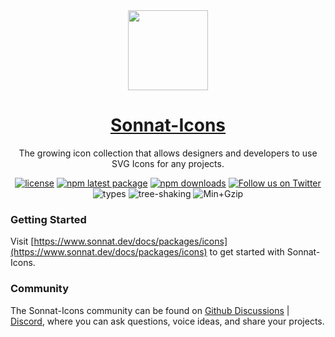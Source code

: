 <div align="center">
  <a href="https://www.sonnat.dev/docs/packages/icons">
    <img src="https://raw.githubusercontent.com/sonnat/sonnat-ui/next/sonnat.svg" height="128">
    <h1 align="center">Sonnat-Icons</h1>
  </a>
</div>

<div align="center">

The growing icon collection that allows designers and developers to use SVG Icons for any projects.

[![license](https://img.shields.io/github/license/sonnat/sonnat-icons?color=EE3F7C&style=for-the-badge)](https://github.com/sonnat/sonnat-icons/blob/main/LICENSE)
[![npm latest package](https://img.shields.io/npm/v/@sonnat/icons?color=EE3F7C&style=for-the-badge)](https://www.npmjs.com/package/@sonnat/icons)
[![npm downloads](https://img.shields.io/npm/dt/@sonnat/icons?color=EE3F7C&style=for-the-badge)](https://www.npmjs.com/package/@sonnat/icons)
[![Follow us on Twitter](https://img.shields.io/twitter/follow/sonnatdesign?color=EE3F7C&label=follow%20us%20on%20twitter&style=for-the-badge)](https://twitter.com/sonnatdesign)\
![types](https://badgen.net/npm/types/@sonnat/icons?color=EE3F7C)
![tree-shaking](https://badgen.net/bundlephobia/tree-shaking/@sonnat/icons?color=EE3F7C)
![Min+Gzip](https://badgen.net/bundlephobia/minzip/@sonnat/icons?color=EE3F7C)

</div>

### Getting Started

Visit [https://www.sonnat.dev/docs/packages/icons](https://www.sonnat.dev/docs/packages/icons) to get started with Sonnat-Icons.

### Community

The Sonnat-Icons community can be found on [Github Discussions](https://github.com/sonnat/sonnat-icons/discussions) | [Discord](https://discord.gg/h4Dpr4PnXW), where you can ask questions, voice ideas, and share your projects.
